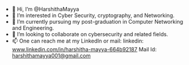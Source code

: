 - 👋 Hi, I’m @HarshithaMayya
- 👀 I’m interested in Cyber Security, cryptography, and Networking.
- 🌱 I’m currently pursuing my post-graduation in Computer Networking and Engineering. 
- 💞️ I’m looking to collaborate on cybersecurity and related fields.
- 📫 One can reach me at my LinkedIn or mail:
linkedin: www.linkedin.com/in/harshitha-mayya-664b92187
Mail Id: harshithamayya001@gmail.com

<!---
HarshithaMayya/HarshithaMayya is a ✨ special ✨ repository because its `README.md` (this file) appears on your GitHub profile.
You can click the Preview link to take a look at your changes.
--->
